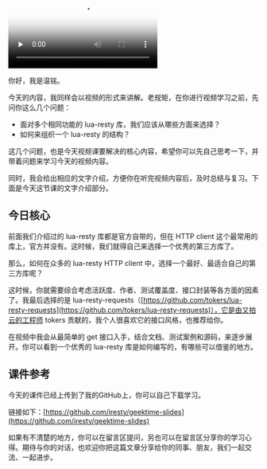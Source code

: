 
<video poster="https://static001.geekbang.org/resource/image/65/c2/6565cf0a87645948ef66c547192db3c2.jpg" preload="none" controls=""><source src="https://media001.geekbang.org/customerTrans/fe4a99b62946f2c31c2095c167b26f9c/3d0d7df0-16ce81ba96a-0000-0000-01d-dbacd.mp4" type="video/mp4"><source src="https://media001.geekbang.org/ed7db4a5658b4ed59f225967841c31f8/e7f659c5c1864bb3bde42a4c200eab4b-d5090411129213bc3a3a2d388e0daa0b-sd.m3u8" type="application/x-mpegURL"><source src="https://media001.geekbang.org/ed7db4a5658b4ed59f225967841c31f8/e7f659c5c1864bb3bde42a4c200eab4b-3d9bf901ccefc4abb20c7469df8134d4-hd.m3u8" type="application/x-mpegURL"></video>

你好，我是温铭。

今天的内容，我同样会以视频的形式来讲解。老规矩，在你进行视频学习之前，先问你这么几个问题：

- 面对多个相同功能的 lua-resty 库，我们应该从哪些方面来选择？
- 如何来组织一个 lua-resty 的结构？

这几个问题，也是今天视频课要解决的核心内容，希望你可以先自己思考一下，并带着问题来学习今天的视频内容。

同时，我会给出相应的文字介绍，方便你在听完视频内容后，及时总结与复习。下面是今天这节课的文字介绍部分。

## 今日核心

前面我们介绍过的 lua-resty 库都是官方自带的，但在 HTTP client 这个最常用的库上，官方并没有。这时候，我们就得自己来选择一个优秀的第三方库了。

那么，如何在众多的 lua-resty HTTP client 中，选择一个最好、最适合自己的第三方库呢？

这时候，你就需要综合考虑活跃度、作者、测试覆盖度、接口封装等各方面的因素了。我最后选择的是 lua-resty-requests（[https://github.com/tokers/lua-resty-requests](https://github.com/tokers/lua-resty-requests)），它是由又拍云的工程师 tokers 贡献的，我个人很喜欢它的接口风格，也推荐给你。

在视频中我会从最简单的 get 接口入手，结合文档、测试案例和源码，来逐步展开。你可以看到一个优秀的 lua-resty 库是如何编写的，有哪些可以借鉴的地方。

## 课件参考

今天的课件已经上传到了我的GitHub上，你可以自己下载学习。

链接如下：[https://github.com/iresty/geektime-slides](https://github.com/iresty/geektime-slides)

如果有不清楚的地方，你可以在留言区提问，另也可以在留言区分享你的学习心得。期待与你的对话，也欢迎你把这篇文章分享给你的同事、朋友，我们一起交流、一起进步。
